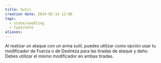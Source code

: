 ```yaml
---
title: Sutil
creation date: 2024-02-14 12:08
tags:
  - state/seedling
  - type/note
aliases:
---
```


Al realizar un ataque con un arma sutil, puedes utilizar como opción usar tu modificador de Fuerza o de Destreza para las tiradas de ataque y daño. Debes utilizar el mismo modificador en ambas tiradas.